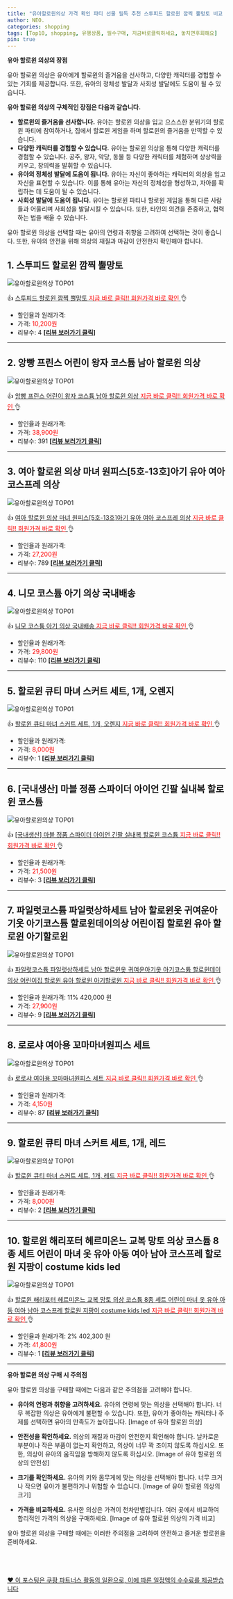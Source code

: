 ```yaml
---
title: "유아할로윈의상 가격 확인 파티 선물 필독 추천 스투피드 할로윈 깜찍 뿔망토 비교 장점 구매가이드"
author: NEO.
categories: shopping
tags: [Top10, shopping, 유행상품, 필수구매, 지금바로클릭하세요, 놓치면후회해요]
pin: true
---
```

**유아 할로윈 의상의 장점**

유아 할로윈 의상은 유아에게 할로윈의 즐거움을 선사하고, 다양한 캐릭터를 경험할 수 있는 기회를 제공합니다. 또한, 유아의 정체성 발달과 사회성 발달에도 도움이 될 수 있습니다.

**유아 할로윈 의상의 구체적인 장점은 다음과 같습니다.**

* **할로윈의 즐거움을 선사합니다.** 유아는 할로윈 의상을 입고 으스스한 분위기의 할로윈 파티에 참여하거나, 집에서 할로윈 게임을 하며 할로윈의 즐거움을 만끽할 수 있습니다.
* **다양한 캐릭터를 경험할 수 있습니다.** 유아는 할로윈 의상을 통해 다양한 캐릭터를 경험할 수 있습니다. 공주, 왕자, 악당, 동물 등 다양한 캐릭터를 체험하며 상상력을 키우고, 창의력을 발휘할 수 있습니다.
* **유아의 정체성 발달에 도움이 됩니다.** 유아는 자신이 좋아하는 캐릭터의 의상을 입고 자신을 표현할 수 있습니다. 이를 통해 유아는 자신의 정체성을 형성하고, 자아를 확립하는 데 도움이 될 수 있습니다.
* **사회성 발달에 도움이 됩니다.** 유아는 할로윈 파티나 할로윈 게임을 통해 다른 사람들과 어울리며 사회성을 발달시킬 수 있습니다. 또한, 타인의 의견을 존중하고, 협력하는 법을 배울 수 있습니다.

유아 할로윈 의상을 선택할 때는 유아의 연령과 취향을 고려하여 선택하는 것이 좋습니다. 또한, 유아의 안전을 위해 의상의 재질과 마감이 안전한지 확인해야 합니다.

   

## 1. 스투피드 할로윈 깜찍 뿔망토

![유아할로윈의상 TOP01](https://thumbnail10.coupangcdn.com/thumbnails/remote/230x230ex/image/vendor_inventory/5fa4/4ee836b9455acd965af6ec2dfae5b5a2d3362bdc70c7f5bd31f72ad2e8cc.jpg)


👍 [스투피드 할로윈 깜찍 뿔망토 <font color=red> 지금 바로 클릭!! 회원가격 바로 확인 </font> ](https://link.coupang.com/re/AFFSDP?lptag=AF3617701&subid=GithubCoopas&pageKey=6714056981&traceid=V0-153&itemId=15596630726&vendorItemId=87296138862) 👌 


- 할인율과 원래가격: 
- 가격: <span style='color:red'>10,200원</span>
- 리뷰수: 4  [**[리뷰 보러가기 클릭]**](https://link.coupang.com/re/AFFSDP?lptag=AF3617701&subid=GithubCoopas&pageKey=6714056981&traceid=V0-153&itemId=15596630726&vendorItemId=87296138862)

---


   

## 2. 앙빵 프린스 어린이 왕자 코스튬 남아 할로윈 의상

![유아할로윈의상 TOP01](https://thumbnail9.coupangcdn.com/thumbnails/remote/230x230ex/image/vendor_inventory/abe4/c9f8ca52b82b01e2e5edd004596114a73d8c41da8de24894ec6a167987af.png)


👍 [앙빵 프린스 어린이 왕자 코스튬 남아 할로윈 의상 <font color=red> 지금 바로 클릭!! 회원가격 바로 확인 </font> ](https://link.coupang.com/re/AFFSDP?lptag=AF3617701&subid=GithubCoopas&pageKey=7449871770&traceid=V0-153&itemId=19391995528&vendorItemId=86504266879) 👌 


- 할인율과 원래가격: 
- 가격: <span style='color:red'>38,900원</span>
- 리뷰수: 391  [**[리뷰 보러가기 클릭]**](https://link.coupang.com/re/AFFSDP?lptag=AF3617701&subid=GithubCoopas&pageKey=7449871770&traceid=V0-153&itemId=19391995528&vendorItemId=86504266879)

---


   

## 3. 여아 할로윈 의상 마녀 원피스[5호-13호]아기 유아 여아 코스프레 의상

![유아할로윈의상 TOP01](https://thumbnail9.coupangcdn.com/thumbnails/remote/230x230ex/image/vendor_inventory/67aa/4eb94ecf997e1432b63d1dbc43be7863c4ba50d7b9f059af01cfe57cdd47.jpeg)


👍 [여아 할로윈 의상 마녀 원피스[5호-13호]아기 유아 여아 코스프레 의상 <font color=red> 지금 바로 클릭!! 회원가격 바로 확인 </font> ](https://link.coupang.com/re/AFFSDP?lptag=AF3617701&subid=GithubCoopas&pageKey=6723171107&traceid=V0-153&itemId=15641566918&vendorItemId=83265730204) 👌 


- 할인율과 원래가격: 
- 가격: <span style='color:red'>27,200원</span>
- 리뷰수: 789  [**[리뷰 보러가기 클릭]**](https://link.coupang.com/re/AFFSDP?lptag=AF3617701&subid=GithubCoopas&pageKey=6723171107&traceid=V0-153&itemId=15641566918&vendorItemId=83265730204)

---


   

## 4. 니모 코스튬 아기 의상 국내배송

![유아할로윈의상 TOP01](https://thumbnail6.coupangcdn.com/thumbnails/remote/230x230ex/image/vendor_inventory/e339/a2fc479383d0b5aefe738e21fdf68819116970c07654e52f1e150616d7ca.png)


👍 [니모 코스튬 아기 의상 국내배송 <font color=red> 지금 바로 클릭!! 회원가격 바로 확인 </font> ](https://link.coupang.com/re/AFFSDP?lptag=AF3617701&subid=GithubCoopas&pageKey=7449904116&traceid=V0-153&itemId=19392145083&vendorItemId=86504409418) 👌 


- 할인율과 원래가격: 
- 가격: <span style='color:red'>29,800원</span>
- 리뷰수: 110  [**[리뷰 보러가기 클릭]**](https://link.coupang.com/re/AFFSDP?lptag=AF3617701&subid=GithubCoopas&pageKey=7449904116&traceid=V0-153&itemId=19392145083&vendorItemId=86504409418)

---


   

## 5. 할로윈 큐티 마녀 스커트 세트, 1개, 오렌지

![유아할로윈의상 TOP01](https://thumbnail10.coupangcdn.com/thumbnails/remote/230x230ex/image/vendor_inventory/e0e6/cd3bd89200f6391d13e633368de5cfff0a684d7b8eb8b42a83b9777ec1ca.jpg)


👍 [할로윈 큐티 마녀 스커트 세트, 1개, 오렌지 <font color=red> 지금 바로 클릭!! 회원가격 바로 확인 </font> ](https://link.coupang.com/re/AFFSDP?lptag=AF3617701&subid=GithubCoopas&pageKey=7612349432&traceid=V0-153&itemId=20164088332&vendorItemId=87256479646) 👌 


- 할인율과 원래가격: 
- 가격: <span style='color:red'>8,000원</span>
- 리뷰수: 1  [**[리뷰 보러가기 클릭]**](https://link.coupang.com/re/AFFSDP?lptag=AF3617701&subid=GithubCoopas&pageKey=7612349432&traceid=V0-153&itemId=20164088332&vendorItemId=87256479646)

---


   

## 6. [국내생산] 마블 정품 스파이더 아이언 긴팔 실내복 할로윈 코스튬

![유아할로윈의상 TOP01](https://thumbnail10.coupangcdn.com/thumbnails/remote/230x230ex/image/vendor_inventory/1cd4/34e5e9fada9220fb57e087fb14dcd79134d76219796de1f5b68f6d902c3a.jpg)


👍 [[국내생산] 마블 정품 스파이더 아이언 긴팔 실내복 할로윈 코스튬 <font color=red> 지금 바로 클릭!! 회원가격 바로 확인 </font> ](https://link.coupang.com/re/AFFSDP?lptag=AF3617701&subid=GithubCoopas&pageKey=2087486897&traceid=V0-153&itemId=3545847914&vendorItemId=71531802096) 👌 


- 할인율과 원래가격: 
- 가격: <span style='color:red'>21,500원</span>
- 리뷰수: 3  [**[리뷰 보러가기 클릭]**](https://link.coupang.com/re/AFFSDP?lptag=AF3617701&subid=GithubCoopas&pageKey=2087486897&traceid=V0-153&itemId=3545847914&vendorItemId=71531802096)

---


   

## 7. 파일럿코스튬 파일럿상하세트 남아 할로윈옷 귀여운아기옷 아기코스튬 할로윈데이의상 어린이집 할로윈 유아 할로윈 아기할로윈

![유아할로윈의상 TOP01](https://thumbnail6.coupangcdn.com/thumbnails/remote/230x230ex/image/vendor_inventory/59eb/2c383d7448f195fa276fae75011951426a549d43154ddebefceff2efcf0f.jpeg)


👍 [파일럿코스튬 파일럿상하세트 남아 할로윈옷 귀여운아기옷 아기코스튬 할로윈데이의상 어린이집 할로윈 유아 할로윈 아기할로윈 <font color=red> 지금 바로 클릭!! 회원가격 바로 확인 </font> ](https://link.coupang.com/re/AFFSDP?lptag=AF3617701&subid=GithubCoopas&pageKey=7099748310&traceid=V0-153&itemId=17718818026&vendorItemId=84883652704) 👌 


- 할인율과 원래가격: 11%  420,000   원
- 가격: <span style='color:red'>27,900원</span>
- 리뷰수: 9  [**[리뷰 보러가기 클릭]**](https://link.coupang.com/re/AFFSDP?lptag=AF3617701&subid=GithubCoopas&pageKey=7099748310&traceid=V0-153&itemId=17718818026&vendorItemId=84883652704)

---


   

## 8. 로로샤 여아용 꼬마마녀원피스 세트

![유아할로윈의상 TOP01](https://thumbnail9.coupangcdn.com/thumbnails/remote/230x230ex/image/retail/images/4296989391783577-c3000415-ac2b-4762-9271-8ec5ced78e09.jpg)


👍 [로로샤 여아용 꼬마마녀원피스 세트 <font color=red> 지금 바로 클릭!! 회원가격 바로 확인 </font> ](https://link.coupang.com/re/AFFSDP?lptag=AF3617701&subid=GithubCoopas&pageKey=314923634&traceid=V0-153&itemId=1000553824&vendorItemId=5429035264) 👌 


- 할인율과 원래가격: 
- 가격: <span style='color:red'>4,150원</span>
- 리뷰수: 87  [**[리뷰 보러가기 클릭]**](https://link.coupang.com/re/AFFSDP?lptag=AF3617701&subid=GithubCoopas&pageKey=314923634&traceid=V0-153&itemId=1000553824&vendorItemId=5429035264)

---


   

## 9. 할로윈 큐티 마녀 스커트 세트, 1개, 레드

![유아할로윈의상 TOP01](https://thumbnail8.coupangcdn.com/thumbnails/remote/230x230ex/image/vendor_inventory/3c82/9866237fe6a4012c5d02888aecdb89c178eb3a743b89b44b207f8e70d58e.jpg)


👍 [할로윈 큐티 마녀 스커트 세트, 1개, 레드 <font color=red> 지금 바로 클릭!! 회원가격 바로 확인 </font> ](https://link.coupang.com/re/AFFSDP?lptag=AF3617701&subid=GithubCoopas&pageKey=7612349432&traceid=V0-153&itemId=20164088330&vendorItemId=87256479653) 👌 


- 할인율과 원래가격: 
- 가격: <span style='color:red'>8,000원</span>
- 리뷰수: 2  [**[리뷰 보러가기 클릭]**](https://link.coupang.com/re/AFFSDP?lptag=AF3617701&subid=GithubCoopas&pageKey=7612349432&traceid=V0-153&itemId=20164088330&vendorItemId=87256479653)

---


   

## 10. 할로윈 해리포터 헤르미온느 교복 망토 의상 코스튬 8종 세트 어린이 마녀 옷 유아 아동 여아 남아 코스프레 할로원 지팡이 costume kids led

![유아할로윈의상 TOP01](https://thumbnail9.coupangcdn.com/thumbnails/remote/230x230ex/image/vendor_inventory/0f77/6749ef738c15d98db970bc213aa499b9c7f6b395026138d85058816d730a.jpg)


👍 [할로윈 해리포터 헤르미온느 교복 망토 의상 코스튬 8종 세트 어린이 마녀 옷 유아 아동 여아 남아 코스프레 할로원 지팡이 costume kids led <font color=red> 지금 바로 클릭!! 회원가격 바로 확인 </font> ](https://link.coupang.com/re/AFFSDP?lptag=AF3617701&subid=GithubCoopas&pageKey=6836932260&traceid=V0-153&itemId=16246536956&vendorItemId=86556836294) 👌 


- 할인율과 원래가격: 2%  402,300   원
- 가격: <span style='color:red'>41,800원</span>
- 리뷰수: 1  [**[리뷰 보러가기 클릭]**](https://link.coupang.com/re/AFFSDP?lptag=AF3617701&subid=GithubCoopas&pageKey=6836932260&traceid=V0-153&itemId=16246536956&vendorItemId=86556836294)

---
**유아 할로윈 의상 구매 시 주의점**

유아 할로윈 의상을 구매할 때에는 다음과 같은 주의점을 고려해야 합니다.

* **유아의 연령과 취향을 고려하세요.** 유아의 연령에 맞는 의상을 선택해야 합니다. 너무 복잡한 의상은 유아에게 불편할 수 있습니다. 또한, 유아가 좋아하는 캐릭터나 주제를 선택하면 유아의 만족도가 높아집니다.
[Image of 유아 할로윈 의상]

* **안전성을 확인하세요.** 의상의 재질과 마감이 안전한지 확인해야 합니다. 날카로운 부분이나 작은 부품이 없는지 확인하고, 의상이 너무 꽉 조이지 않도록 하십시오. 또한, 의상이 유아의 움직임을 방해하지 않도록 하십시오.
[Image of 유아 할로윈 의상의 안전성]

* **크기를 확인하세요.** 유아의 키와 몸무게에 맞는 의상을 선택해야 합니다. 너무 크거나 작으면 유아가 불편하거나 위험할 수 있습니다.
[Image of 유아 할로윈 의상의 크기]

* **가격을 비교하세요.** 유사한 의상은 가격이 천차만별입니다. 여러 곳에서 비교하여 합리적인 가격의 의상을 구매하세요.
[Image of 유아 할로윈 의상의 가격 비교]

유아 할로윈 의상을 구매할 때에는 이러한 주의점을 고려하여 안전하고 즐거운 할로윈을 준비하세요.<br><br><br><br><br> [ ❤  이 포스팅은 쿠팡 파트너스 활동의 일환으로, 이에 따른 일정액의 수수료를 제공받습니다](https://link.coupang.com/a/bcEFyh)